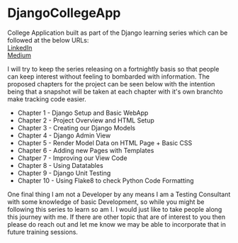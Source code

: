 # DjangoCollegeApp
College Application built as part of the Django learning series which can be followed at the below URLs: <br>
[LinkedIn](https://www.linkedin.com/in/jp-mcwhinnie/) <br>
[Medium](https://medium.com/@justp1x3l)

I will try to keep the series releasing on a fortnightly basis so that people can keep interest without feeling to bombarded with information.
The proposed chapters for the project can be seen below with the intention being that a snapshot will be taken at each chapter with it's own branchto make tracking code easier.
* Chapter 1 - Django Setup and Basic WebApp
* Chapter 2 - Project Overview and HTML Setup
* Chapter 3 - Creating our Django Models
* Chapter 4 - Django Admin View
* Chapter 5 - Render Model Data on HTML Page + Basic CSS
* Chapter 6 - Adding new Pages with Templates
* Chatper 7 - Improving our View Code
* Chapter 8 - Using Datatables 
* Chapter 9 - Django Unit Testing
* Chapter 10 - Using Flake8 to check Python Code Formatting

One final thing I am not a Developer by any means I am a Testing Consultant with some knowledge of basic Development, so while you might be following this series to learn so am I. I would just like to take people along this journey with me. If there are other topic that are of interest to you then please do reach out and let me know we may be able to incorporate that in future training sessions. 
